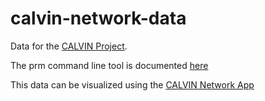 # calvin-network-data

Data for the [CALVIN Project](http://calvin.ucdavis.edu/).

The prm command line tool is documented [here](https://github.com/ucd-cws/calvin-network-data/tree/master/export/nodejs)

This data can be visualized using the [CALVIN Network App](https://github.com/ucd-cws/calvin-network-app)
